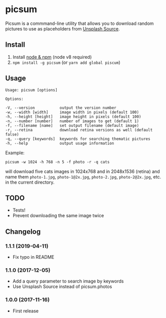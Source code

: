 # picsum

Picsum is a commmand-line utility that allows you to download random pictures to use as
placeholders from [Unsplash Source](https://source.unsplash.com/).

## Install

1. Install [node & npm](https://nodejs.org/en/download/) (node v8 required)
2. `npm install -g picsum` (or `yarn add global piscum`)

## Usage

    Usage: picsum [options]

    Options:

    -V, --version           output the version number
    -w, --width [width]     image width in pixels (default 100)
    -h, --height [height]   image height in pixels (default 100)
    -n, --number [number]   number of images to get (default 1)
    -f, --filename [name]   set output filename (default image)
    -r, --retina            download retina versions as well (default false)
    -q, --query [keywords]  keywords for searching thematic pictures
    -h, --help              output usage information

Example:

    picsum -w 1024 -h 768 -n 5 -f photo -r -q cats

will download five cats images in 1024x768 and in 2048x1536 (retina) and name them
`photo-1.jpg`, `photo-1@2x.jpg`, `photo-2.jpg`, `photo-2@2x.jpg`, etc. in the current
directory.

## TODO

- Tests!
- Prevent downloading the same image twice

## Changelog

### 1.1.1 (2019-04-11)

- Fix typo in README

### 1.1.0 (2017-12-05)

- Add a query parameter to search image by keywords
- Use Unsplash Source instead of picsum.photos

### 1.0.0 (2017-11-16)

- First release
